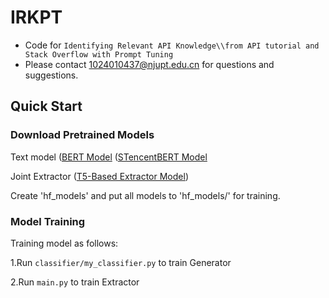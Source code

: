 # IRKPT
- Code for ``Identifying Relevant API Knowledge\\from API tutorial and Stack Overflow with Prompt Tuning``
- Please contact 1024010437@njupt.edu.cn for questions and suggestions.

## Quick Start

### Download Pretrained Models
Text model
([BERT Model]([https://huggingface.co/bert-base-uncased])
([STencentBERT Model]([https://huggingface.co/sentence-transformers/all-mpnet-base-v2])

Joint Extractor ([T5-Based Extractor Model](https://drive.google.com/file/d/15OFkWw8kJA1k2g_zehZ0pxcjTABY2iF1/view))

Create 'hf_models' and put all models to 'hf_models/' for training.

### Model Training

Training model as follows:

1.Run `classifier/my_classifier.py` to train Generator

2.Run `main.py` to train Extractor
